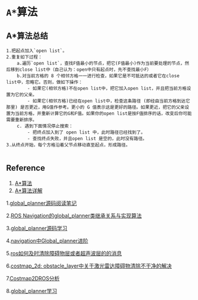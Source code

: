 # `A*`算法

## A*算法总结
```shell
1.把起点加入`open list`。
2.重复如下过程：
	a.遍历`open list`，查找F值最小的节点，把它(F值最小)作为当前要处理的节点，然后移到close list中（自己认为：open中只有起点时，先不查找最小F）
	b.对当前方格的 8 个相邻方格一一进行检查，如果它是不可抵达的或者它在close list中，忽略它。否则，做如下操作：
		- 如果它(相邻方格)不在open list中，把它加入open list，并且把当前方格设置为它的父亲。
		- 如果它(相邻方格)已经在open list中，检查这条路径 (即经由当前方格到达它那里) 是否更近，用G值作参考。更小的 G 值表示这是更好的路径。如果更近，把它的父亲设置为当前方格，并重新计算它的G和F值。如果你的open list是按F值排序的话，改变后你可能需要重新排序。
	c. 遇到下面情况停止搜索：
		- 把终点加入到了 open list 中，此时路径已经找到了。
		- 查找终点失败，并且open list 是空的，此时没有路径。
3.从终点开始，每个方格沿着父节点移动直至起点，形成路径。
		 
```

## Reference
1. [A*算法](https://www.cnblogs.com/21207-iHome/p/6048969.html)
2. [A*算法详解](https://blog.csdn.net/qq_36946274/article/details/81982691)

1.[global_planner源码阅读笔记](https://blog.csdn.net/flyinsilence/article/details/82898797)

2.[ROS Navigation的global_planner类继承关系与实现算法](https://blog.csdn.net/Nksjc/article/details/78812066)

3.[global_planner源码学习](https://blog.csdn.net/qq_41986495/article/details/86013587)

4.[navigation中Global_planner进阶](https://blog.csdn.net/qq_41906592/article/details/89185808)

5.[ros如何及时清除障碍物层或者超声波层的的消息](https://blog.csdn.net/u010918541/article/details/78151704)

6.[costmap_2d: obstacle_layer中关于激光雷达障碍物清除不干净的解决](https://blog.csdn.net/xinmei4275/article/details/88760505)

7.[Costmap2DROS分析](https://www.cnblogs.com/sakabatou/p/8297736.html)

8.[global_planner学习](https://zhuanlan.zhihu.com/p/46212318)
